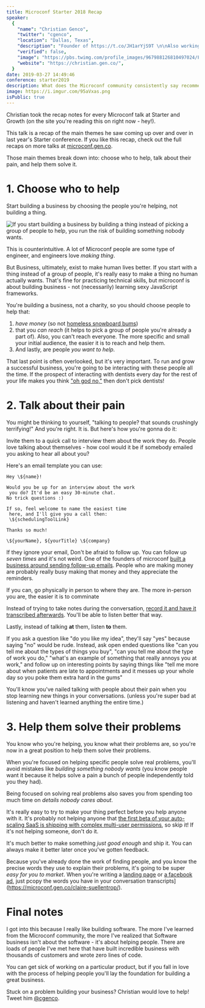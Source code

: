 ```yaml
---
title: Microconf Starter 2018 Recap
speaker:
  {
    "name": "Christian Genco",
    "twitter": "cgenco",
    "location": "Dallas, Texas",
    "description": "Founder of https://t.co/JH1arYjS9T \n\nAlso working on https://t.co/OobHSYGuHh and other stuff at https://t.co/Rut3g1cs23",
    "verified": false,
    "image": "https://pbs.twimg.com/profile_images/967988126810497024/FfWSKiD_.jpg",
    "website": "https://christian.gen.co/",
  }
date: 2019-03-27 14:49:46
conference: starter2019
description: What does the Microconf community consistently say recommend to build a successful business? Choose who to help, talk with them about their pains, and help solve them.
image: https://i.imgur.com/95aVxas.png
isPublic: true
---
```


Christian took the recap notes for every Microconf talk at Starter and Growth (on the site you're reading this on right now - hey!).

This talk is a recap of the main themes he saw coming up over and over in last year's Starter conference. If you like this recap, check out the full recaps on more talks at [microconf.gen.co](https://microconf.gen.co).

Those main themes break down into: choose who to help, talk about their pain, and help them solve it.

# 1. Choose who to help

Start building a business by choosing the people you're helping, not building a thing.

![If you start building a business by building a thing instead of picking a group of people to help, you run the risk of building something nobody wants.](https://i.imgur.com/U9eM2FQ.jpg)

This is counterintuitive. A lot of Microconf people are some type of engineer, and engineers love _making thing_.

But Business, ultimately, exist to make human lives better. If you start with a thing instead of a group of people, it's really easy to make a thing no human actually wants. That's fine for practicing technical skills, but microconf is about building business - not (necessarily) learning sexy JavaScript frameworks.

You're building a business, not a charity, so you should choose people to help that:

1. _have money_ (so not [homeless snowboard bums](https://microconf.gen.co/justin-jackson/))
2. that you _can reach_ (it helps to pick a group of people you're already a part of). Also, you can't reach everyone. The more specific and small your initial audience, the easier it is to reach and help them.
3. And lastly, are people _you want to help_.

That last point is often overlooked, but it's very important. To run and grow a successful business, you're going to be interacting with these people all the time. If the prospect of interacting with dentists every day for the rest of your life makes you think ["oh god no,"](https://microconf.gen.co/patrick-mckenzie/) then don't pick dentists!

# 2. Talk about their pain

You might be thinking to yourself, "talking to people? that sounds crushingly terrifying!" And you're right. It is. But here's how you're gonna do it:

Invite them to a quick call to interview them about the work they do. People love talking about themselves - how cool would it be if somebody emailed you asking to hear all about you?

Here's an email template you can use:

```
Hey \${name}!

Would you be up for an interview about the work
 you do? It'd be an easy 30-minute chat.
No trick questions :)

If so, feel welcome to name the easiest time
 here, and I'll give you a call then:
 \${schedulingToolLink}

Thanks so much!

\${yourName}, ${yourTitle} \${company}
```

If they ignore your email, Don't be afraid to follow up. You can follow up _seven times_ and it's not weird. One of the founders of microconf [built a business around sending follow-up emails](https://microconf.gen.co/mike-taber/). People who are making money are probably really busy making that money and they appreciate the reminders.

If you can, go physically in person to where they are. The more in-person you are, the easier it is to comminate

Instead of trying to take notes during the conversation, [record it and have it transcribed afterwards](https://microconf.gen.co/claire-suellentrop/). You'll be able to listen better that way.

Lastly, instead of talking **at** them, listen **to** them.

If you ask a question like "do you like my idea", they'll say "yes" because saying "no" would be rude. Instead, ask open ended questions like "can you tell me about the types of things you buy", "can you tell me about the type of work you do," "what's an example of something that really annoys you at work," and follow up on interesting points by saying things like "tell me more about when patients are late to appointments and it messes up your whole day so you poke them extra hard in the gums"

You'll know you've nailed talking with people about their pain when you stop learning new things in your conversations. (unless you're super bad at listening and haven't learned anything the entire time.)

# 3. Help them solve their problems

You know who you're helping, you know what their problems are, so you're now in a great position to help them solve their problems.

When you're focused on helping specific people solve real problems, you'll avoid mistakes like _building something nobody wants_ (you know people want it because it helps solve a pain a bunch of people independently told you they had).

Being focused on solving real problems also saves you from spending too much time on _details nobody cares about_.

It's really easy to try to make your thing perfect before you help anyone with it. It's probably not helping anyone that [the first beta of your auto-scaling SaaS is shipping with complex multi-user permissions](https://microconf.gen.co/marie-poulin/), so skip it! If it's not helping someone, don't do it.

It's much better to make something _just good enough_ and ship it. You can always make it better later once you've gotten feedback.

Because you've already done the work of finding people, and you know the precise words they use to explain their problems, it's going to be super _easy for you to market_. When you're writing a [landing page](https://microconf.gen.co/adam-wathan/) or [a facebook ad](https://microconf.gen.co/mojca-mars/), just pcopy the words you have in your conversation transcripts](https://microconf.gen.co/claire-suellentrop/).

# Final notes

I got into this because I really like building software. The more I've learned from the Microconf community, the more I've realized that Software business isn't about the software - it's about helping people. There are loads of people I've met here that have built incredible business with thousands of customers and wrote zero lines of code.

You can get sick of working on a particular product, but if you fall in love with the process of helping people you'll lay the foundation for building a great business.

Stuck on a problem building your business? Christian would love to help! Tweet him [@cgenco](https://twitter.com/cgenco).

